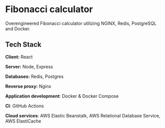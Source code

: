 
# Fibonacci calculator

Overengineered Fibonacci calculator utilizing NGINX, Redis, PostgreSQL and Docker.


## Tech Stack

**Client:** React

**Server:** Node, Express

**Databases:** Redis, Postgres

**Reverse proxy:** Nginx

**Application development**: Docker & Docker Compose

**CI**: GitHub Actions

**Cloud services**: AWS Elastic Beanstalk, AWS Relational Database Service, AWS ElastiCache
